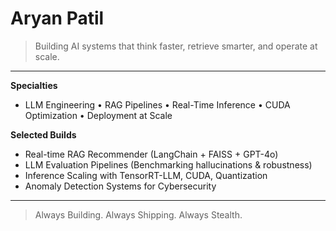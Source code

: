 # Aryan Patil

> Building AI systems that think faster, retrieve smarter, and operate at scale.

---

**Specialties**  
- LLM Engineering • RAG Pipelines • Real-Time Inference • CUDA Optimization • Deployment at Scale

**Selected Builds**  
- Real-time RAG Recommender (LangChain + FAISS + GPT-4o)  
- LLM Evaluation Pipelines (Benchmarking hallucinations & robustness)  
- Inference Scaling with TensorRT-LLM, CUDA, Quantization  
- Anomaly Detection Systems for Cybersecurity

---

> Always Building. Always Shipping. Always Stealth.

